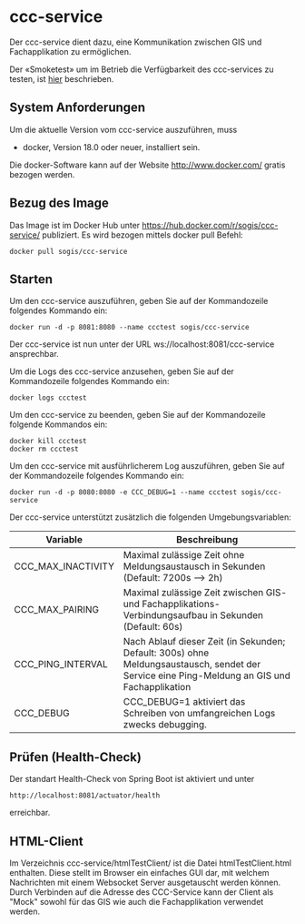 # ccc-service

Der ccc-service dient dazu, eine Kommunikation 
zwischen GIS und Fachapplikation zu ermöglichen.

Der «Smoketest» um im Betrieb die Verfügbarkeit des ccc-services zu testen, ist [hier](probetool.md) beschrieben.

## System Anforderungen
Um die aktuelle Version vom ccc-service auszuführen, muss 
 - docker, Version 18.0 oder neuer, installiert sein.

Die docker-Software kann auf der Website http://www.docker.com/ gratis bezogen werden.

## Bezug des Image
Das Image ist im Docker Hub unter https://hub.docker.com/r/sogis/ccc-service/ publiziert. Es wird bezogen mittels docker pull Befehl:

    docker pull sogis/ccc-service

## Starten
Um den ccc-service auszuführen, geben Sie auf der Kommandozeile folgendes Kommando ein:

    docker run -d -p 8081:8080 --name ccctest sogis/ccc-service

Der ccc-service ist nun unter der URL ws://localhost:8081/ccc-service ansprechbar.
    
Um die Logs des ccc-service anzusehen, geben Sie auf der Kommandozeile folgendes Kommando ein:

    docker logs ccctest
    
Um den ccc-service zu beenden, geben Sie auf der Kommandozeile folgende Kommandos ein:

    docker kill ccctest
    docker rm ccctest

Um den ccc-service mit ausführlicherem Log auszuführen, geben Sie auf der Kommandozeile folgendes Kommando ein:

    docker run -d -p 8080:8080 -e CCC_DEBUG=1 --name ccctest sogis/ccc-service
    
Der ccc-service unterstützt zusätzlich die folgenden Umgebungsvariablen:

Variable           | Beschreibung
-------------------|----------------
CCC_MAX_INACTIVITY | Maximal zulässige Zeit ohne Meldungsaustausch in Sekunden (Default: 7200s --> 2h)
CCC_MAX_PAIRING    | Maximal zulässige Zeit zwischen GIS- und Fachapplikations-Verbindungsaufbau in Sekunden (Default: 60s)
CCC_PING_INTERVAL  | Nach Ablauf dieser Zeit (in Sekunden; Default: 300s) ohne Meldungsaustausch, sendet der Service eine Ping-Meldung an GIS und Fachapplikation
CCC_DEBUG          | CCC_DEBUG=1 aktiviert das Schreiben von umfangreichen Logs zwecks debugging.

## Prüfen (Health-Check)

Der standart Health-Check von Spring Boot ist aktiviert und unter 

    http://localhost:8081/actuator/health
    
erreichbar.

## HTML-Client
Im Verzeichnis ccc-service/htmlTestClient/ ist die Datei htmlTestClient.html enthalten. Diese stellt im Browser ein einfaches GUI dar, mit welchem Nachrichten mit einem Websocket Server ausgetauscht werden können. Durch Verbinden auf die Adresse des CCC-Service kann der Client als "Mock" sowohl für das GIS wie auch die Fachapplikation verwendet werden.



